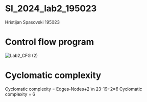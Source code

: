 # SI_2024_lab2_195023
Hristijan Spasovski 195023
# Control flow program
![Lab2_CFG (2)](https://github.com/Chris16321/SI_2024_lab2_195023/assets/166923933/0a117998-68ea-45c8-8a4b-502039841111)
# Cyclomatic complexity
Cyclomatic complexity = Edges-Nodes+2 \n
23-19+2=6
Cyclomatic complexity = 6


